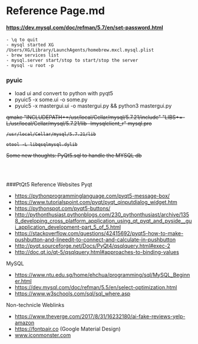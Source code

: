 # Reference Page.md

#### https://dev.mysql.com/doc/refman/5.7/en/set-password.html
~~~ 
- \q to quit
- mysql started XG   /Users/XG/Library/LaunchAgents/homebrew.mxcl.mysql.plist
- brew services list
- mysql.server start/stop to start/stop the server
- mysql -u root -p
~~~





### pyuic
- load ui and convert to python with pyqt5
- pyuic5 -x some.ui -o some.py
- pyuic5 -x mastergui.ui -o mastergui.py && python3 mastergui.py 

<del> 
    qmake "INCLUDEPATH+=/usr/local/Cellar/mysql/5.7.21/include" "LIBS+=-L/usr/local/Cellar/mysql/5.7.21/lib -lmysqlclient_r" mysql.pro
    
    /usr/local/Cellar/mysql/5.7.21/lib

    otool -L libqsqlmysql.dylib

</del>


<del> Some new thoughts: PyQt5.sql to handle the MYSQL db </del>

     
<br> <br>

###PtQt5 Reference Websites
Pyqt
- https://pythonprogramminglanguage.com/pyqt5-message-box/
- https://www.tutorialspoint.com/pyqt/pyqt_qinputdialog_widget.htm
- https://pythonspot.com/pyqt5-buttons/
- http://pythonthusiast.pythonblogs.com/230_pythonthusiast/archive/1358_developing_cross_platform_application_using_qt_pyqt_and_pyside__gui_application_development-part_5_of_5.html
- https://stackoverflow.com/questions/42415692/pyqt5-how-to-make-pushbutton-and-lineedit-to-connect-and-calculate-in-pushbutton
- http://pyqt.sourceforge.net/Docs/PyQt4/qsqlquery.html#exec-2
- http://doc.qt.io/qt-5/qsqlquery.html#approaches-to-binding-values

MySQL
- https://www.ntu.edu.sg/home/ehchua/programming/sql/MySQL_Beginner.html
- https://dev.mysql.com/doc/refman/5.5/en/select-optimization.html
- https://www.w3schools.com/sql/sql_where.asp

Non-technicle Weblinks
- https://www.theverge.com/2017/8/31/16232180/ai-fake-reviews-yelp-amazon
- https://fontpair.co (Google Material Design)
- www.iconmonster.com



